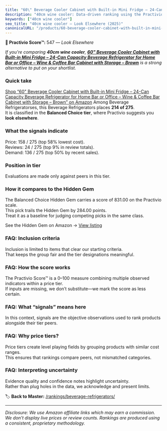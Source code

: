 ```yaml
---
title: "60\" Beverage Cooler Cabinet with Built-in Mini Fridge – 24-Can Capacity Beverage Refrigerator for Home Bar or Office – Wine & Coffee Bar Cabinet with Storage – Brown"
description: "40cm wine cooler: Data-driven ranking using the Practivio Score™. Positioned by quality, value, demand, findability, momentum."
keywords: ["40cm wine cooler"]
seo_title: "40cm wine cooler — Look Elsewhere (2025)"
canonicalURL: "/products/60-beverage-cooler-cabinet-with-built-in-mini-fridge-24-can-capacity-beverage-refrigerator-for-home-bar-or-office-wine-coffee-bar-cabinet-with-storage-brown-B0FHPWX8S2/"
---
```


**🚫 Practivio Score™:** 547 — _Look Elsewhere_


*If you're comparing **40cm wine cooler**, **[60" Beverage Cooler Cabinet with Built-in Mini Fridge – 24-Can Capacity Beverage Refrigerator for Home Bar or Office – Wine & Coffee Bar Cabinet with Storage – Brown](https://www.amazon.com/dp/B0FHPWX8S2?tag=practivio-20)** is a strong alternative to put on your shortlist.*
### Quick take
[Shop “60" Beverage Cooler Cabinet with Built-in Mini Fridge – 24-Can Capacity Beverage Refrigerator for Home Bar or Office – Wine & Coffee Bar Cabinet with Storage – Brown” on Amazon](https://www.amazon.com/dp/B0FHPWX8S2?tag=practivio-20)
Among Beverage Refrigeratorses, this Beverage Refrigerators places **214 of 275**.  
It is classified in the **Balanced Choice tier**, where Practivio suggests you **look elsewhere**.

### What the signals indicate
Price: 158 / 275 (top 58% lowest cost).  
Reviews: 24 / 275 (top 9% in review totals).  
Demand: 136 / 275 (top 50% by recent sales).

### Position in tier
Evaluations are made only against peers in this tier.

### How it compares to the Hidden Gem
The Balanced Choice Hidden Gem carries a score of 831.00 on the Practivio scale.  
This pick trails the Hidden Gem by 284.00 points.  
Treat it as a baseline for judging competing picks in the same class.  

See the Hidden Gem on Amazon → [View listing](https://www.amazon.com/dp/B0786TJC33?tag=practivio-20)

### FAQ: Inclusion criteria
Inclusion is limited to items that clear our starting criteria.  
That keeps the group fair and the tier designations meaningful.

### FAQ: How the score works
The Practivio Score™ is a 0–100 measure combining multiple observed indicators within a price tier.  
If inputs are missing, we don’t substitute—we mark the score as less certain.

### FAQ: What “signals” means here
In this context, signals are the objective observations used to rank products alongside their tier peers.

### FAQ: Why price tiers?
Price tiers create level playing fields by grouping products with similar cost ranges.  
This ensures that rankings compare peers, not mismatched categories.

### FAQ: Interpreting uncertainty
Evidence quality and confidence notes highlight uncertainty.  
Rather than plug holes in the data, we acknowledge and present limits.


🏷️ **Back to Master:** [/rankings/beverage-refrigerators/](/rankings/beverage-refrigerators/)

---
_Disclosure: We use Amazon affiliate links which may earn a commission. We don’t display live prices or review counts. Rankings are produced using a consistent, proprietary methodology._
